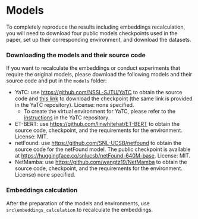 # Models

To completely reproduce the results including embeddings recalculation, you will need to download four public models checkpoints used in the paper, set up their corresponding environment, and download the datasets.

### Downloading the models and their source code
If you want to recalculate the embeddings or conduct experiments that require the original models, please download the following models and their source code and put in the `models` folder:
- YaTC: use https://github.com/NSSL-SJTU/YaTC to obtain the source code and [this link](https://drive.google.com/file/d/1wWmZN87NgwujSd2-o5nm3HaQUIzWlv16/view?usp=drive_link) to download the checkpoint (the same link is provided in the YaTC repository). License: none specified.
  - To create the virtual environment for YaTC, please refer to the [instructions](https://github.com/NSSL-SJTU/YaTC?tab=readme-ov-file#dependency) in the YaTC repository.
- ET-BERT: use https://github.com/linwhitehat/ET-BERT to obtain the source code, checkpoint, and the requirements for the environment. License: MIT.
- netFound: use https://github.com/SNL-UCSB/netfound to obtain the source code for the netFound model. The public checkpoint is available at https://huggingface.co/snlucsb/netFound-640M-base. License: MIT.
- NetMamba: use https://github.com/wangtz19/NetMamba to obtain the source code, checkpoint, and the requirements for the environment. License) none specified.

### Embeddings calculation
After the preparation of the models and environments, use ```src\embeddings_calculation``` to recalculate the embeddings. 
